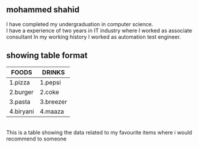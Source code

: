 ## mohammed shahid
I have completed my undergraduation in computer science.<br>
I have a experience of two years in IT industry where I worked as associate consultant 
In my working history I worked as automation test engineer.<br>

## showing table format
|FOODS|DRINKS|
|---|---|
|1.pizza|1.pepsi|
|2.burger|2.coke|
|3.pasta|3.breezer|
|4.biryani|4.maaza|

<br>
This is a table showing the data related to my favourite items 
where i would recommend to someone